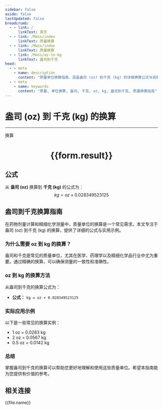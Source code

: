 ```yaml
---
sidebar: false
aside: false
lastUpdated: false
breadcrumb:
  - - link: /
      linkText: 首页
  - - link: /Mass/index
      linkText: 质量换算
  - - link: /Mass/index
      linkText: 质量换算
  - - link: /Mass/oz-to-kg
      linkText: 盎司到千克
head:
  - - meta
    - name: description
      content: "质量单位换算指南，涵盖盎司 (oz) 到千克 (kg) 的详细换算公式与说明。"
  - - meta
    - name: keywords
      content: "质量, 单位换算, 盎司, 千克, oz, kg, 盎司到千克, 质量换算指南"
---
```

# 盎司 (oz) 到 千克 (kg) 的换算
---
<script setup>
import { onMounted, reactive, inject, ref } from 'vue'
import { NButton, NForm, NFormItem, NInput, NInputNumber, NSelect, NCard, useMessage,NGrid ,NGi } from 'naive-ui'
import { defineClientComponent } from 'vitepress'
import { Mass } from '../../files';

const convert = inject('convert')

const form = reactive({
  number: null,
  result: '',
})

const convertHandler = () => {
  if (form.number !== null && !isNaN(form.number)) {
    const convertedValue = parseFloat(form.number) * 0.028349523125
    form.result = `${form.number}oz = ${convertedValue.toFixed(4)}kg`
  } else {
    form.result = '请输入有效的数值。'
  }
}
</script>

<n-form size="large" :model="form">
  <n-form-item label="盎司 (oz)">
    <n-input-number v-model:value="form.number" placeholder="输入盎司" style="width: 100%" />
  </n-form-item>
  <n-form-item>
    <n-button type="primary" @click="convertHandler" block>换算</n-button>
  </n-form-item>
</n-form>

<n-card  embedded :bordered="false" hoverable>
  <div  style="text-align:center">
    <h1>{{form.result}}</h1>
  </div>
</n-card>

## 公式

从 **盎司 (oz)** 换算到 **千克 (kg)** 的公式为：
$$ kg = oz \times 0.028349523125 $$

## 盎司到千克换算指南

在药物剂量计算和精细化学测量中，质量单位的换算是一个常见需求。本文专注于盎司 (oz) 到千克 (kg) 的换算，提供了详细的公式与实用示例。

### 为什么需要 oz 到 kg 的换算？

盎司和千克是常见的质量单位，尤其在医学、药理学以及精细化学品行业中尤为重要。通过精确的换算，可以确保测量的一致性和准确性。

### oz 到 kg 的换算方法

从盎司到千克的换算公式为：

- **公式：** `kg = oz × 0.028349523125`

### 实际应用示例

以下是一些常见的换算实例：

- 1 oz = 0.0283 kg
- 2 oz = 0.0567 kg
- 0.5 oz = 0.0142 kg

### 总结

掌握盎司到千克的换算可以帮助您更好地理解和使用这些质量单位。希望本指南能为您提供有价值的参考。

## 相关连接
<n-grid x-gap="12" :cols="4">
  <n-gi v-for="(file, index) in Mass" :key="index">
    <n-button
      text
      tag="a"
      :href="file.path"
      type="primary"
    >
      {{file.name}}
    </n-button>
  </n-gi>
</n-grid>